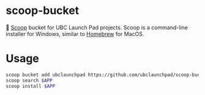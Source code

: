 # scoop-bucket
🥄 [Scoop](http://scoop.sh) bucket for UBC Launch Pad projects. Scoop is a command-line installer for Windows, similar to [Homebrew](https://brew.sh) for MacOS.

# Usage

```bash
scoop bucket add ubclaunchpad https://github.com/ubclaunchpad/scoop-bucket
scoop search $APP
scoop install $APP
```
